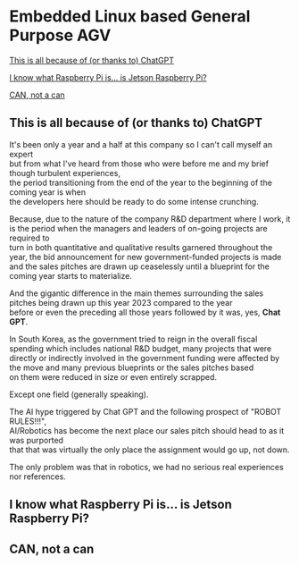 # Embedded Linux based General Purpose AGV


[This is all because of (or thanks to) ChatGPT](#this-is-all-because-of-chatgpt)

[I know what Raspberry Pi is... is Jetson Raspberry Pi?](#i-know-what-raspberry-pi-is-is-jetson-raspberry-pi)

[CAN, not a can](#can-not-a-can)


## This is all because of (or thanks to) ChatGPT

It's been only a year and a half at this company so I can't call myself an expert\
but from what I've heard from those who were before me and my brief though turbulent experiences,\
the period transitioning from the end of the year to the beginning of the coming year is when \
the developers here should be ready to do some intense crunching.

Because, due to the nature of the company R&D department where I work, it is the period when the managers and leaders of on-going projects are required to \
turn in both quantitative and qualitative results garnered throughout the year, the bid announcement for new government-funded projects is made\
and the sales pitches are drawn up ceaselessly until a blueprint for the coming year starts to materialize.

And the gigantic difference in the main themes surrounding the sales pitches being drawn up this year 2023 compared to the year\
before or even the preceding all those years followed by it was, yes, **Chat GPT**.

In South Korea, as the government tried to reign in the overall fiscal spending which includes national R&D budget, many projects that were \
directly or indirectly involved in the government funding were affected by the move and many previous blueprints or the sales pitches based\
on them were reduced in size or even entirely scrapped. 

Except one field (generally speaking).

The AI hype triggered by Chat GPT and the following prospect of "ROBOT RULES!!!", \
AI/Robotics has become the next place our sales pitch should head to as it was purported\
that that was virtually the only place the assignment would go up, not down.

The only problem was that in robotics, we had no serious real experiences nor references.




## I know what Raspberry Pi is... is Jetson Raspberry Pi?


## CAN, not a can
